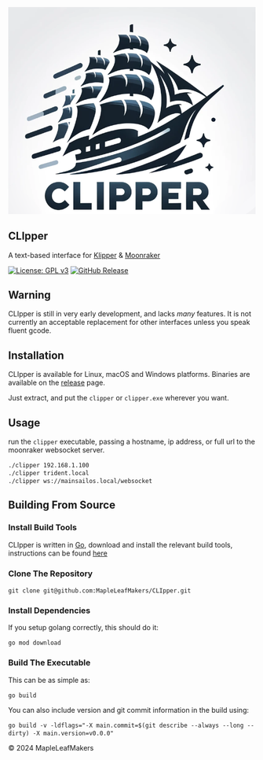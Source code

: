 ![CLIpper](assets/clipper.png)

## CLIpper

A text-based interface for [Klipper](https://www.klipper3d.org/) & [Moonraker](https://github.com/Arksine/moonraker)

[![License: GPL v3](https://img.shields.io/badge/License-GPLv3-blue.svg)](https://www.gnu.org/licenses/gpl-3.0)
[![GitHub Release](https://img.shields.io/github/v/release/MapleLeafMakers/CLIpper?label=Release)](https://github.com/MapleLeafMakers/CLIpper/releases/latest)

## Warning

CLIpper is still in very early development, and lacks *many* features.  It is not currently an acceptable replacement for other interfaces unless you speak fluent gcode.

## Installation

CLIpper is available for Linux, macOS and Windows platforms. Binaries are available on the [release](https://github.com/MapleLeafMakers/CLIpper/releases/latest) page.

Just extract, and put the `clipper` or `clipper.exe` wherever you want.

## Usage

run the `clipper` executable, passing a hostname, ip address, or full url to the moonraker websocket server.

```shell
./clipper 192.168.1.100
./clipper trident.local
./clipper ws://mainsailos.local/websocket

```

## Building From Source

### Install Build Tools

CLIpper is written in [Go](https://go.dev/), download and install the relevant build tools, instructions can be found [here](https://go.dev/doc/install)


### Clone The Repository

```shell
git clone git@github.com:MapleLeafMakers/CLIpper.git
```

### Install Dependencies 

If you setup golang correctly, this should do it:

```shell
go mod download
```

### Build The Executable

This can be as simple as:

```shell
go build
```
    
You can also include version and git commit information in the build using:
    
```shell
go build -v -ldflags="-X main.commit=$(git describe --always --long --dirty) -X main.version=v0.0.0"
```

© 2024 MapleLeafMakers
